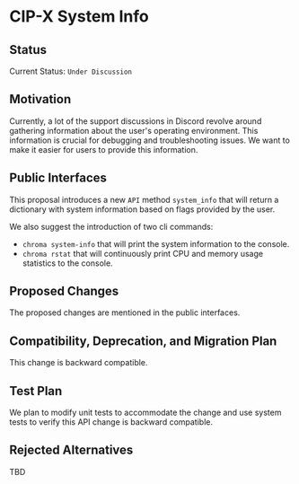 # CIP-X System Info

## Status

Current Status: `Under Discussion`

## Motivation

Currently, a lot of the support discussions in Discord revolve around gathering information about the user's operating
environment. This information is crucial for debugging and troubleshooting issues. We want to make it easier for users
to provide this information.

## Public Interfaces

This proposal introduces a new `API` method `system_info` that will return a dictionary with system information based on
flags provided by the user.

We also suggest the introduction of two cli commands:

- `chroma system-info` that will print the system information to the console.
- `chroma rstat` that will continuously print CPU and memory usage statistics to the console.

## Proposed Changes

The proposed changes are mentioned in the public interfaces.

## Compatibility, Deprecation, and Migration Plan

This change is backward compatible.

## Test Plan

We plan to modify unit tests to accommodate the change and use system tests to verify
this API change is backward compatible.

## Rejected Alternatives

TBD
